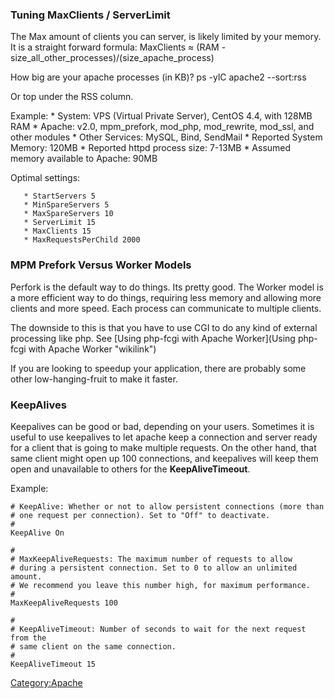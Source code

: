 ### Tuning MaxClients / ServerLimit

The Max amount of clients you can server, is likely limited by your
memory. It is a straight forward formula: MaxClients ≈ (RAM -
size\_all\_other\_processes)/(size\_apache\_process)

How big are your apache processes (in KB)? ps -ylC apache2 --sort:rss

Or top under the RSS column.

Example: \* System: VPS (Virtual Private Server), CentOS 4.4, with 128MB
RAM \* Apache: v2.0, mpm\_prefork, mod\_php, mod\_rewrite, mod\_ssl, and
other modules \* Other Services: MySQL, Bind, SendMail \* Reported
System Memory: 120MB \* Reported httpd process size: 7-13MB \* Assumed
memory available to Apache: 90MB

Optimal settings:

`   * StartServers 5`\
`   * MinSpareServers 5`\
`   * MaxSpareServers 10`\
`   * ServerLimit 15`\
`   * MaxClients 15`\
`   * MaxRequestsPerChild 2000`

### MPM Prefork Versus Worker Models

Perfork is the default way to do things. Its pretty good. The Worker
model is a more efficient way to do things, requiring less memory and
allowing more clients and more speed. Each process can communicate to
multiple clients.

The downside to this is that you have to use CGI to do any kind of
external processing like php. See [Using php-fcgi with Apache
Worker](Using php-fcgi with Apache Worker "wikilink")

If you are looking to speedup your application, there are probably some
other low-hanging-fruit to make it faster.

### KeepAlives

Keepalives can be good or bad, depending on your users. Sometimes it is
useful to use keepalives to let apache keep a connection and server
ready for a client that is going to make multiple requests. On the other
hand, that same client might open up 100 connections, and keepalives
will keep them open and unavailable to others for the
**KeepAliveTimeout**.

Example:

    # KeepAlive: Whether or not to allow persistent connections (more than
    # one request per connection). Set to "Off" to deactivate.
    #
    KeepAlive On

    #
    # MaxKeepAliveRequests: The maximum number of requests to allow
    # during a persistent connection. Set to 0 to allow an unlimited amount.
    # We recommend you leave this number high, for maximum performance.
    #
    MaxKeepAliveRequests 100

    #
    # KeepAliveTimeout: Number of seconds to wait for the next request from the
    # same client on the same connection.
    #
    KeepAliveTimeout 15

<Category:Apache>
